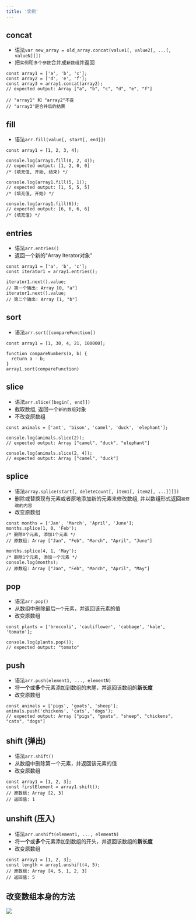 ```yaml
---
title: '实例'
---
```


## concat

* 语法`var new_array = old_array.concat(value1[, value2[, ...[, valueN]]])`
* 把`实例`和`多个参数`合并成`新数组`并返回

```JS
const array1 = ['a', 'b', 'c'];
const array2 = ['d', 'e', 'f'];
const array3 = array1.concat(array2);
// expected output: Array ["a", "b", "c", "d", "e", "f"]

// "array1" 和 "array2"不变
// "array3"是合并后的结果
```

## fill

* 语法`arr.fill(value[, start[, end]])`

```JS
const array1 = [1, 2, 3, 4];

console.log(array1.fill(0, 2, 4));
// expected output: [1, 2, 0, 0]
/* (填充值, 开始, 结束) */

console.log(array1.fill(5, 1));
// expected output: [1, 5, 5, 5]
/* (填充值, 开始) */

console.log(array1.fill(6));
// expected output: [6, 6, 6, 6]
/* (填充值) */
```

## entries

* 语法`arr.entries()`
* 返回一个新的"Array Iterator对象"

```JS
const array1 = ['a', 'b', 'c'];
const iterator1 = array1.entries();

iterator1.next().value;
// 第一个输出: Array [0, "a"]
iterator1.next().value;
// 第二个输出: Array [1, "b"]
```

## sort

* 语法`arr.sort([compareFunction])`

```JS
const array1 = [1, 30, 4, 21, 100000];

function compareNumbers(a, b) {
  return a - b;
}
array1.sort(compareFunction)
```

## slice

* 语法`arr.slice([begin[, end]])`
* 截取数组, 返回一个`新的数组`对象
* 不改变原数组

```JS
const animals = ['ant', 'bison', 'camel', 'duck', 'elephant'];

console.log(animals.slice(2));
// expected output: Array ["camel", "duck", "elephant"]

console.log(animals.slice(2, 4));
// expected output: Array ["camel", "duck"]
```

## splice

* 语法`array.splice(start[, deleteCount[, item1[, item2[, ...]]]])`
* 删除或替换现有元素或者原地添加新的元素来修改数组, 并以数组形式返回`被修改的内容`
* 改变原数组

```JS
const months = ['Jan', 'March', 'April', 'June'];
months.splice(1, 0, 'Feb');
/* 删除0个元素, 添加1个元素 */
// 原数组: Array ["Jan", "Feb", "March", "April", "June"]

months.splice(4, 1, 'May');
/* 删除1个元素, 添加一个元素 */
console.log(months);
// 原数组: Array ["Jan", "Feb", "March", "April", "May"]
```

## pop

* 语法`arr.pop()`
* 从数组中删除最后`一个`元素，并返回该元素的值
* 改变原数组

```JS
const plants = ['broccoli', 'cauliflower', 'cabbage', 'kale', 'tomato'];

console.log(plants.pop());
// expected output: "tomato"
```

## push

* 语法`arr.push(element1, ..., elementN)`
* 将**一个**或**多个**元素添加到数组的末尾，并返回该数组的**新长度**
* 改变原数组

```JS
const animals = ['pigs', 'goats', 'sheep'];
animals.push('chickens', 'cats', 'dogs');
// expected output: Array ["pigs", "goats", "sheep", "chickens", "cats", "dogs"]
```

## shift (弹出)

* 语法`arr.shift()`
* 从数组中删除第一个元素，并返回该元素的值
* 改变原数组

```JS
const array1 = [1, 2, 3];
const firstElement = array1.shift();
// 原数组: Array [2, 3]
// 返回值: 1
```

## unshift (压入)

* 语法`arr.unshift(element1, ..., elementN)`
* 将**一个**或**多个**元素添加到数组的开头，并返回该数组的**新长度**
* 改变原数组

```JS
const array1 = [1, 2, 3];
const length = array1.unshift(4, 5);
// 原数组: Array [4, 5, 1, 2, 3]
// 返回值: 5
```

## 改变数组本身的方法

![](https://ran-1303246897.cos.ap-guangzhou.myqcloud.com/www/markdown/20200311170338.jpg)
